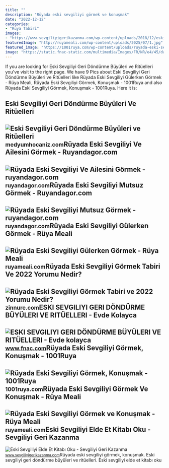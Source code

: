 ```yaml
---
title: ""
description: "Rüyada eski sevgiliyi görmek ve konuşmak"
date: "2022-12-12"
categories:
- "Ruya Tabiri"
images:
- "https://www.sevgiliyigerikazanma.com/wp-content/uploads/2018/12/eski-sevgiliyi-elde-et-oku.jpg"
featuredImage: "http://ruyameali.com/wp-content/uploads/2025/07/1.jpg"
featured_image: "https://1001ruya.com/wp-content/uploads/ruyada-eski-sevgili-gormek.jpg"
image: "https://static.fnac-static.com/multimedia/Images/FR/NR/e4/45/da/14304740/1507-1/tsp20220407210659/ESKI-SEVGILIYI-GERI-DONDURME-BUYULERI-VE-RITUELLERI-Evde-kolayca-yapabileceginiz-Rituller-Buyuler-ve-Tilsimlar.jpg"
---
```


If you are looking for Eski Sevgiliyi Geri Döndürme Büyüleri ve Ritüelleri you've visit to the right page. We have 9 Pics about Eski Sevgiliyi Geri Döndürme Büyüleri ve Ritüelleri like Rüyada Eski Sevgiliyi Gülerken Görmek - Rüya Meali, Rüyada Eski Sevgiliyi Görmek, Konuşmak - 1001Ruya and also Rüyada Eski Sevgiliyi Görmek, Konuşmak - 1001Ruya. Here it is:

Eski Sevgiliyi Geri Döndürme Büyüleri Ve Ritüelleri
---------------------------------------------------

 ![Eski Sevgiliyi Geri Döndürme Büyüleri ve Ritüelleri](https://medyumhocaniz.com/wp-content/uploads/2021/07/sermon1-768x671.jpg) <small>medyumhocaniz.com</small>Rüyada Eski Sevgiliyi Ve Ailesini Görmek - Ruyandagor.com
---------------------------------------------------------

 ![Rüyada Eski Sevgiliyi Ve Ailesini Görmek - ruyandagor.com](https://images.ruyandagor.com/2017/04/eski-sevgiliyi-ve-ailesini-gormek-1710.jpg) <small>ruyandagor.com</small>Rüyada Eski Sevgiliyi Mutsuz Görmek - Ruyandagor.com
----------------------------------------------------

 ![Rüyada Eski Sevgiliyi Mutsuz Görmek - ruyandagor.com](https://images.ruyandagor.com/2017/04/eski-sevgiliyi-mutsuz-gormek-1206.jpg) <small>ruyandagor.com</small>Rüyada Eski Sevgiliyi Gülerken Görmek - Rüya Meali
--------------------------------------------------

 ![Rüyada Eski Sevgiliyi Gülerken Görmek - Rüya Meali](http://ruyameali.com/wp-content/uploads/2025/08/1-6-810x592.jpg) <small>ruyameali.com</small>Rüyada Eski Sevgiliyi Görmek Tabiri Ve 2022 Yorumu Nedir?
---------------------------------------------------------

 ![Rüyada Eski Sevgiliyi Görmek Tabiri ve 2022 Yorumu Nedir?](https://zinnure.com/wp-content/uploads/2022/02/ruyada-eski-sevgiliyi-gormek.jpg) <small>zinnure.com</small>ESKI SEVGILIYI GERI DÖNDÜRME BÜYÜLERI VE RITÜELLERI - Evde Kolayca
------------------------------------------------------------------

 ![ESKI SEVGILIYI GERI DÖNDÜRME BÜYÜLERI VE RITÜELLERI - Evde kolayca](https://static.fnac-static.com/multimedia/Images/FR/NR/e4/45/da/14304740/1507-1/tsp20220407210659/ESKI-SEVGILIYI-GERI-DONDURME-BUYULERI-VE-RITUELLERI-Evde-kolayca-yapabileceginiz-Rituller-Buyuler-ve-Tilsimlar.jpg) <small>www.fnac.com</small>Rüyada Eski Sevgiliyi Görmek, Konuşmak - 1001Ruya
-------------------------------------------------

 ![Rüyada Eski Sevgiliyi Görmek, Konuşmak - 1001Ruya](https://1001ruya.com/wp-content/uploads/ruyada-eski-sevgili-gormek.jpg) <small>1001ruya.com</small>Rüyada Eski Sevgiliyi Görmek Ve Konuşmak - Rüya Meali
-----------------------------------------------------

 ![Rüyada Eski Sevgiliyi Görmek ve Konuşmak - Rüya Meali](http://ruyameali.com/wp-content/uploads/2025/07/1.jpg) <small>ruyameali.com</small>Eski Sevgiliyi Elde Et Kitabı Oku - Sevgiliyi Geri Kazanma
----------------------------------------------------------

 ![Eski Sevgiliyi Elde Et Kitabı Oku - Sevgiliyi Geri Kazanma](https://www.sevgiliyigerikazanma.com/wp-content/uploads/2018/12/eski-sevgiliyi-elde-et-oku.jpg) <small>www.sevgiliyigerikazanma.com</small>Rüyada eski sevgiliyi görmek, konuşmak. Eski sevgiliyi geri döndürme büyüleri ve ritüelleri. Eski sevgiliyi elde et kitabı oku
